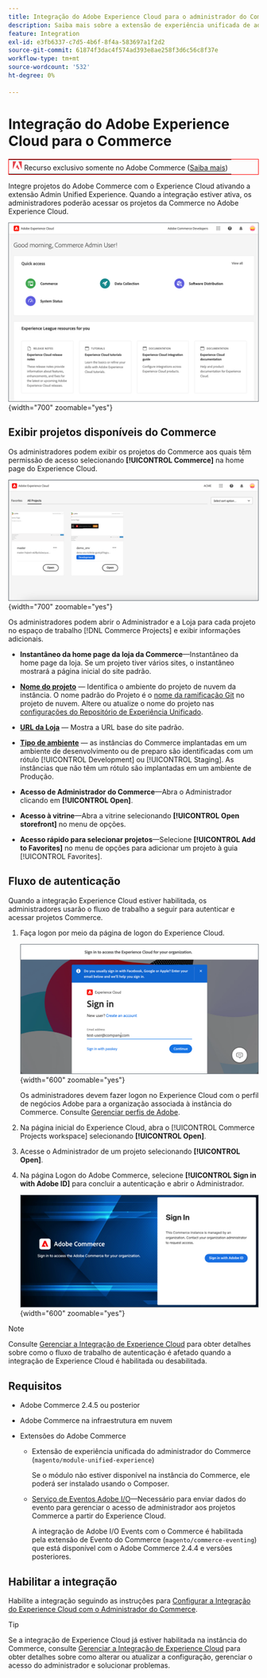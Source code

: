 ```yaml
---
title: Integração do Adobe Experience Cloud para o administrador do Commerce
description: Saiba mais sobre a extensão de experiência unificada de administração que integra o Commerce com o Experience Cloud para que os clientes possam acessar projetos do Commerce na página inicial do Experience Cloud.
feature: Integration
exl-id: e3fb6337-c7d5-4b6f-8f4a-583697a1f2d2
source-git-commit: 61874f3dac4f574ad393e8ae258f3d6c56c8f37e
workflow-type: tm+mt
source-wordcount: '532'
ht-degree: 0%

---
```


# Integração do Adobe Experience Cloud para o Commerce

<table style="border:1px solid red">
<tr><td><img alt="Recurso do Adobe Commerce" src="../assets/adobe-logo.svg" width="20" height="20" /> Recurso exclusivo somente no Adobe Commerce (<a href="https://experienceleague.adobe.com/docs/commerce-admin/user-guides/home.html#product-editions">Saiba mais</a>)</td></tr>
</table>

Integre projetos do Adobe Commerce com o Experience Cloud ativando a extensão Admin Unified Experience. Quando a integração estiver ativa, os administradores poderão acessar os projetos da Commerce no Adobe Experience Cloud.

![Acessar o Commerce pela home page do Experience Cloud](./assets/admin-uex-home-page.png){width="700" zoomable="yes"}

## Exibir projetos disponíveis do Commerce

Os administradores podem exibir os projetos do Commerce aos quais têm permissão de acesso selecionando **[!UICONTROL Commerce]** na home page do Experience Cloud.

![Espaço de trabalho do Commerce Projects no Experience Cloud](./assets/admin-uex-commerce-projects-home.png){width="700" zoomable="yes"}

Os administradores podem abrir o Administrador e a Loja para cada projeto no espaço de trabalho [!DNL Commerce Projects] e exibir informações adicionais.

- **Instantâneo da home page da loja da Commerce**—Instantâneo da home page da loja. Se um projeto tiver vários sites, o instantâneo mostrará a página inicial do site padrão.

- **[Nome do projeto](https://experienceleague.adobe.com/docs/commerce-cloud-service/user-guide/architecture/pro-develop-deploy-workflow.html)** — Identifica o ambiente do projeto de nuvem da instância. O nome padrão do Projeto é o [nome da ramificação Git](https://experienceleague.adobe.com/docs/commerce-cloud-service/user-guide/project/console-branches.html) no projeto de nuvem. Altere ou atualize o nome do projeto nas [configurações do Repositório de Experiência Unificado](admin-unified-experience-integration-manage.md#manage-the-integration-from-the-admin).

- **[URL da Loja](../stores-purchase/store-urls.md)** — Mostra a URL base do site padrão.

- **[Tipo de ambiente](https://experienceleague.adobe.com/docs/commerce-cloud-service/user-guide/architecture/pro-develop-deploy-workflow.html)** — as instâncias do Commerce implantadas em um ambiente de desenvolvimento ou de preparo são identificadas com um rótulo [!UICONTROL Development] ou [!UICONTROL Staging]. As instâncias que não têm um rótulo são implantadas em um ambiente de Produção.

- **Acesso de Administrador do Commerce**—Abra o Administrador clicando em **[!UICONTROL Open]**.

- **Acesso à vitrine**—Abra a vitrine selecionando **[!UICONTROL Open storefront]** no menu de opções.

- **Acesso rápido para selecionar projetos**—Selecione **[!UICONTROL Add to Favorites]** no menu de opções para adicionar um projeto à guia [!UICONTROL Favorites].

## Fluxo de autenticação

Quando a integração Experience Cloud estiver habilitada, os administradores usarão o fluxo de trabalho a seguir para autenticar e acessar projetos Commerce.

1. Faça logon por meio da página de logon do Experience Cloud.

   ![Página de Entrada do Experience Cloud](./assets/admin-uex-experience-cloud-login.png){width="600" zoomable="yes"}

   Os administradores devem fazer logon no Experience Cloud com o perfil de negócios Adobe para a organização associada à instância do Commerce. Consulte [Gerenciar perfis de Adobe](https://helpx.adobe.com/enterprise/using/manage-adobe-profiles.html).

1. Na página inicial do Experience Cloud, abra o [!UICONTROL Commerce Projects workspace] selecionando **[!UICONTROL Open]**.

1. Acesse o Administrador de um projeto selecionando **[!UICONTROL Open]**.

1. Na página Logon do Adobe Commerce, selecione **[!UICONTROL Sign in with Adobe ID]** para concluir a autenticação e abrir o Administrador.

   ![Página de Entrada do Adobe Commerce](./assets/admin-adobeid-login.png){width="600" zoomable="yes"}

>[!NOTE]
>
>Consulte [Gerenciar a Integração de Experience Cloud](admin-unified-experience-integration-manage.md) para obter detalhes sobre como o fluxo de trabalho de autenticação é afetado quando a integração de Experience Cloud é habilitada ou desabilitada.

## Requisitos

- Adobe Commerce 2.4.5 ou posterior
- Adobe Commerce na infraestrutura em nuvem
- Extensões do Adobe Commerce

   - Extensão de experiência unificada do administrador do Commerce (`magento/module-unified-experience`)

     Se o módulo não estiver disponível na instância do Commerce, ele poderá ser instalado usando o Composer.

   - [Serviço de Eventos Adobe I/O](https://developer.adobe.com/commerce/extensibility/events/)—Necessário para enviar dados do evento para gerenciar o acesso de administrador aos projetos Commerce a partir do Experience Cloud.

     A integração de Adobe I/O Events com o Commerce é habilitada pela extensão de Evento do Commerce (`magento/commerce-eventing`) que está disponível com o Adobe Commerce 2.4.4 e versões posteriores.

## Habilitar a integração

Habilite a integração seguindo as instruções para [Configurar a Integração do Experience Cloud com o Administrador do Commerce](admin-unified-experience-integration-configure.md).

>[!TIP]
>
>Se a integração de Experience Cloud já estiver habilitada na instância do Commerce, consulte [Gerenciar a Integração de Experience Cloud](admin-unified-experience-integration-manage.md) para obter detalhes sobre como alterar ou atualizar a configuração, gerenciar o acesso do administrador e solucionar problemas.
